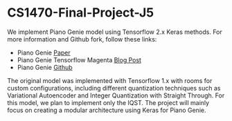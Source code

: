# CS1470-Final-Project-J5
We implement Piano Genie model using Tensorflow 2.x Keras methods. For more information and Github fork, follow these links:
* Piano Genie [Paper](https://arxiv.org/pdf/1810.05246.pdf)
* Piano Genie Tensorflow Magenta [Blog Post](https://magenta.tensorflow.org/pianogenie)
* Piano Genie [Github](https://github.com/tensorflow/magenta/tree/master/magenta/models/piano_genie)

The original model was implemented with Tensorflow 1.x with rooms for custom configurations, including different quantization techniques such as Variational Autoencoder and Integer Quantization with Straight Through. For this model, we plan to implement only the IQST. The project will mainly focus on creating a modular architecture using Keras for Piano Genie.
